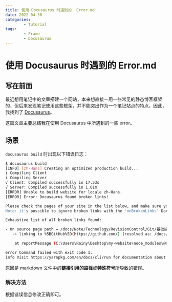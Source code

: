 ```yaml
---
title: 使用 Docusaurus 时遇到的  Error.md
date: 2022-04-30
categories:
        - Tutorial
tags:
        - Frame
        - Docusaurus
---
```


# 使用 Docusaurus 时遇到的  Error.md

## 写在前面

最近想用笔记中的文章搭建一个网站，本来想直接一用一些常见的静态博客框架的，但后来发现笔记使用这些框架，并不能突出作为一个笔记站点的特点，因此，我找到了 [Docusaurus](https://www.docusaurus.cn/)。

这篇文章主要总结我在使用 Docusaurus 中所遇到的一些 error。

## 场景

`docusaurus build` 时出现以下错误日志：

```sh
$ docusaurus build
[INFO] [zh-Hans] Creating an optimized production build...
i Compiling Client
i Compiling Server
√ Client: Compiled successfully in 17.53s
√ Server: Compiled successfully in 1.01m
[ERROR] Unable to build website for locale zh-Hans.
[ERROR] Error: Docusaurus found broken links!

Please check the pages of your site in the list below, and make sure you don't reference any path that does not exist.
Note: it's possible to ignore broken links with the 'onBrokenLinks' Docusaurus configuration, and let the build pass.

Exhaustive list of all broken links found:

- On source page path = /docs/Note/Technology/RevisionControl/Git/基础操作/首次添加远程库:
   -> linking to %5BGitHub%5D(https://github.com/) (resolved as: /docs/Note/Technology/RevisionControl/Git/基础操作/%5BGitHub%5D(https://github.com/))

    at reportMessage (C:\Users\Rainy\Desktop\my-website\node_modules\@docusaurus\utils\lib\jsUtils.js:88:19)

error Command failed with exit code 1.
info Visit https://yarnpkg.com/en/docs/cli/run for documentation about this command.

```

 原因是 markdown 文件中的**链接引用的路径**或**特殊符号**所导致的错误。

### 解决方法

根据错误信息修改正确即可。
